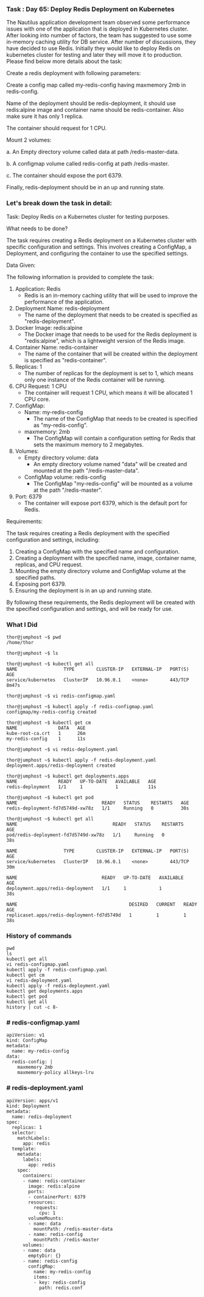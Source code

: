### Task : Day 65: Deploy Redis Deployment on Kubernetes

The Nautilus application development team observed some performance issues with one of the application that is deployed in Kubernetes cluster. After looking into number of factors, the team has suggested to use some in-memory caching utility for DB service. After number of discussions, they have decided to use Redis. Initially they would like to deploy Redis on kubernetes cluster for testing and later they will move it to production. Please find below more details about the task:

Create a redis deployment with following parameters:

Create a config map called my-redis-config having maxmemory 2mb in redis-config.

Name of the deployment should be redis-deployment, it should use
redis:alpine image and container name should be redis-container. Also make sure it has only 1 replica.

The container should request for 1 CPU.

Mount 2 volumes:

a. An Empty directory volume called data at path /redis-master-data.

b. A configmap volume called redis-config at path /redis-master.

c. The container should expose the port 6379.

Finally, redis-deployment should be in an up and running state.


### Let's break down the task in detail:

Task: Deploy Redis on a Kubernetes cluster for testing purposes.

What needs to be done?

The task requires creating a Redis deployment on a Kubernetes cluster with specific configuration and settings. This involves creating a ConfigMap, a Deployment, and configuring the container to use the specified settings.

Data Given:

The following information is provided to complete the task:

1. Application: Redis
    - Redis is an in-memory caching utility that will be used to improve the performance of the application.
2. Deployment Name: redis-deployment
    - The name of the deployment that needs to be created is specified as "redis-deployment".
3. Docker Image: redis:alpine
    - The Docker image that needs to be used for the Redis deployment is "redis:alpine", which is a lightweight version of the Redis image.
4. Container Name: redis-container
    - The name of the container that will be created within the deployment is specified as "redis-container".
5. Replicas: 1
    - The number of replicas for the deployment is set to 1, which means only one instance of the Redis container will be running.
6. CPU Request: 1 CPU
    - The container will request 1 CPU, which means it will be allocated 1 CPU core.
7. ConfigMap:
    - Name: my-redis-config
        - The name of the ConfigMap that needs to be created is specified as "my-redis-config".
    - maxmemory: 2mb
        - The ConfigMap will contain a configuration setting for Redis that sets the maximum memory to 2 megabytes.
8. Volumes:
    - Empty directory volume: data
        - An empty directory volume named "data" will be created and mounted at the path "/redis-master-data".
    - ConfigMap volume: redis-config
        - The ConfigMap "my-redis-config" will be mounted as a volume at the path "/redis-master".
9. Port: 6379
    - The container will expose port 6379, which is the default port for Redis.

Requirements:

The task requires creating a Redis deployment with the specified configuration and settings, including:

1. Creating a ConfigMap with the specified name and configuration.
2. Creating a deployment with the specified name, image, container name, replicas, and CPU request.
3. Mounting the empty directory volume and ConfigMap volume at the specified paths.
4. Exposing port 6379.
5. Ensuring the deployment is in an up and running state.

By following these requirements, the Redis deployment will be created with the specified configuration and settings, and will be ready for use.



### What I Did

```
thor@jumphost ~$ pwd
/home/thor

thor@jumphost ~$ ls

thor@jumphost ~$ kubectl get all
NAME                 TYPE        CLUSTER-IP   EXTERNAL-IP   PORT(S)   AGE
service/kubernetes   ClusterIP   10.96.0.1    <none>        443/TCP   8m47s

thor@jumphost ~$ vi redis-configmap.yaml

thor@jumphost ~$ kubectl apply -f redis-configmap.yaml
configmap/my-redis-config created

thor@jumphost ~$ kubectl get cm 
NAME               DATA   AGE
kube-root-ca.crt   1      26m
my-redis-config    1      11s

thor@jumphost ~$ vi redis-deployment.yaml

thor@jumphost ~$ kubectl apply -f redis-deployment.yaml 
deployment.apps/redis-deployment created

thor@jumphost ~$ kubectl get deployments.apps 
NAME               READY   UP-TO-DATE   AVAILABLE   AGE
redis-deployment   1/1     1            1           11s

thor@jumphost ~$ kubectl get pod
NAME                               READY   STATUS    RESTARTS   AGE
redis-deployment-fd7d5749d-xw78z   1/1     Running   0          30s

thor@jumphost ~$ kubectl get all
NAME                                   READY   STATUS    RESTARTS   AGE
pod/redis-deployment-fd7d5749d-xw78z   1/1     Running   0          38s

NAME                 TYPE        CLUSTER-IP   EXTERNAL-IP   PORT(S)   AGE
service/kubernetes   ClusterIP   10.96.0.1    <none>        443/TCP   30m

NAME                               READY   UP-TO-DATE   AVAILABLE   AGE
deployment.apps/redis-deployment   1/1     1            1           38s

NAME                                         DESIRED   CURRENT   READY   AGE
replicaset.apps/redis-deployment-fd7d5749d   1         1         1       38s
```

### History of commands
```
pwd
ls
kubectl get all
vi redis-configmap.yaml
kubectl apply -f redis-configmap.yaml
kubectl get cm 
vi redis-deployment.yaml
kubectl apply -f redis-deployment.yaml 
kubectl get deployments.apps 
kubectl get pod
kubectl get all
history | cut -c 8-
```


### # redis-configmap.yaml

```
apiVersion: v1
kind: ConfigMap
metadata:
  name: my-redis-config
data:
  redis-config: |
    maxmemory 2mb
    maxmemory-policy allkeys-lru
```

### # redis-deployment.yaml 

```
apiVersion: apps/v1
kind: Deployment
metadata:
  name: redis-deployment
spec:
  replicas: 1
  selector:
    matchLabels:
      app: redis
  template:
    metadata:
      labels:
        app: redis
    spec:
      containers:
      - name: redis-container
        image: redis:alpine
        ports:
        - containerPort: 6379
        resources:
          requests:
            cpu: 1
        volumeMounts:
        - name: data
          mountPath: /redis-master-data
        - name: redis-config
          mountPath: /redis-master
      volumes:
      - name: data
        emptyDir: {}
      - name: redis-config
        configMap:
          name: my-redis-config
          items:
          - key: redis-config
            path: redis.conf
```
